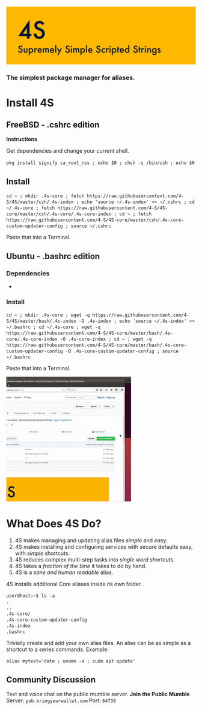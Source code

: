 ![](https://raw.githubusercontent.com/4-S/4S/master/_img/4s-wide.png)

### The simplest package manager for aliases.

# Install 4S

## FreeBSD - .cshrc edition

**Instructions**

Get dependencies and change your current shell.

`pkg install signify ca_root_nss ; echo $0 ; chsh -s /bin/csh ; echo $0`

## Install

```
cd ~ ; mkdir .4s-core ; fetch https://raw.githubusercontent.com/4-S/4S/master/csh/.4s-index ; echo 'source ~/.4s-index' >> ~/.cshrc ; cd ~/.4s-core ; fetch https://raw.githubusercontent.com/4-S/4S-core/master/csh/.4s-core/.4s-core-index ; cd ~ ; fetch https://raw.githubusercontent.com/4-S/4S-core/master/csh/.4s-core-custom-updater-config ; source ~/.cshrc
```
Paste that into a Terminal.

## Ubuntu - .bashrc edition

### Dependencies

*

### Install

```
cd ~ ; mkdir .4s-core ; wget -q https://raw.githubusercontent.com/4-S/4S/master/bash/.4s-index -O .4s-index ; echo 'source ~/.4s-index' >> ~/.bashrc ; cd ~/.4s-core ; wget -q https://raw.githubusercontent.com/4-S/4S-core/master/bash/.4s-core/.4s-core-index -O .4s-core-index ; cd ~ ; wget -q https://raw.githubusercontent.com/4-S/4S-core/master/bash/.4s-core-custom-updater-config -O .4s-core-custom-updater-config ; source ~/.bashrc
```
Paste that into a Terminal.

![](https://raw.githubusercontent.com/4-S/4S/master/_img/4-install.gif)


# What Does 4S Do?

1. 4S makes managing and updating alias files _simple_ and _easy_.
1. 4S makes installing and configuring services with secure defaults easy, with _simple_ shortcuts.
1. 4S reduces complex multi-step tasks into _single word shortcuts_.
1. 4S takes a _fraction of the time_ it takes to do by hand.
1. 4S is a _sane and human readable_ alias.

4S installs additional Core aliases inside its own folder.

```
user@host:~$ ls -a
.
..
.4s-core/
.4s-core-custom-updater-config
.4s-index
.bashrc
```

Trivially create and add your own alias files. An alias can be as simple as a shortcut to a series commands.
Example:

```
alias mytest='date ; uname -a ; sudo apt update'
```

## Community Discussion
Text and voice chat on the public mumble server.
**Join the Public Mumble**
Server: `pub.bringyourwallet.com`
Port: `64738`
